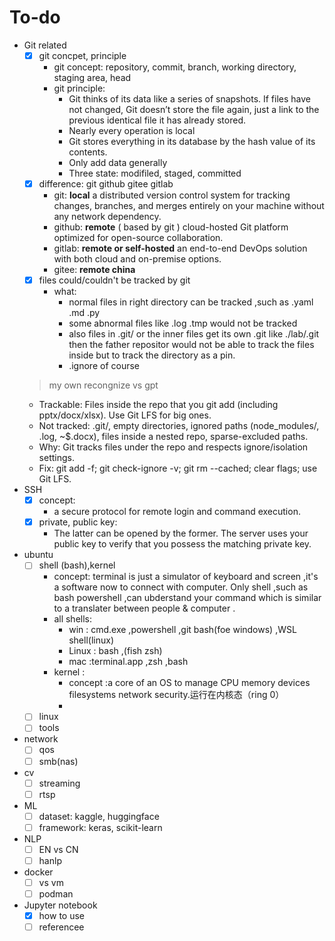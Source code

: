 # To-do 
- Git related
  - [x] git concpet, principle
    - git concept: repository, commit, branch, working directory, staging area, head
    - git principle:  
      - Git thinks of its data like a series of snapshots. If files have not changed, Git doesn’t store the file again, just a link to the previous identical file it has already stored. 
      - Nearly every operation is local
      - Git stores everything in its database by the hash value of its contents.
      - Only add data generally
      - Three state: modifiled, staged, committed
  - [x] difference: git github gitee gitlab
    - git: **local** a distributed version control system for tracking changes, branches, and merges entirely on your machine without any network dependency.
    - github: **remote** ( based by git ) cloud-hosted Git platform optimized for open-source collaboration.
    - gitlab: **remote or self-hosted**  an end-to-end DevOps solution with both cloud and on-premise options.
    - gitee: **remote china** 
  - [x] files could/couldn't be tracked by git 
    - what:
      - normal files in right directory can be tracked ,such as .yaml .md .py
      - some abnormal files like .log .tmp would not be tracked
      - also files in .git/ or the inner files get its own .git like ./lab/.git then the father repositor would not be able to track the files inside but to track the directory as a pin.
      - .ignore of course 
  > my own recongnize vs gpt
    - Trackable: Files inside the repo that you git add (including pptx/docx/xlsx). Use Git LFS for big ones.
    - Not tracked: .git/, empty directories, ignored paths (node_modules/, .log, ~$.docx), files inside a nested repo, sparse-excluded paths.
    - Why: Git tracks files under the repo and respects ignore/isolation settings.
    - Fix: git add -f; git check-ignore -v; git rm --cached; clear flags; use Git LFS.
- SSH
  - [x] concept: 
    - a secure protocol for remote login and command execution.
  - [x] private, public key: 
    - The latter can be opened by the former. The server uses your public key to verify that you possess the matching private key.
- ubuntu
  - [ ] shell (bash),kernel
    - concept: terminal is just a simulator of keyboard and screen ,it's a software now to connect with computer. Only shell ,such as bash powershell ,can ubderstand your command which is similar to a translater between people & computer .
    - all shells:
      - win : cmd.exe ,powershell ,git bash(foe windows) ,WSL shell(linux)
      - Linux : bash ,(fish zsh) 
      - mac :terminal.app ,zsh ,bash
    - kernel :
      - concept :a core of an OS to manage CPU memory devices filesystems network security.运行在内核态（ring 0）
      - 
  - [ ] linux 
  - [ ] tools
- network
  - [ ] qos
  - [ ] smb(nas)
- cv
  - [ ] streaming
  - [ ] rtsp
- ML
  - [ ] dataset: kaggle, huggingface
  - [ ] framework: keras, scikit-learn
- NLP
  - [ ] EN vs CN
  - [ ] hanlp
- docker
  - [ ] vs vm 
  - [ ] podman
- Jupyter notebook
  - [x] how to use
  - [ ] referencee